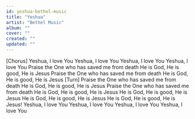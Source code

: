 ```yaml
---
id: yeshua-bethel-music
title: "Yeshua"
artist: "Bethel Music"
album: ""
cover: ""
created: ""
updated: ""
---
```


[Chorus]
Yeshua, I love You
Yeshua, I love You
Yeshua, I love You
Yeshua, I love You
Praise the One who has saved me from death
He is God, He is good, He is Jesus
Praise the One who has saved me from death
He is God, He is good, He is Jesus
[Turn]
Praise the One who has saved me from death
He is God, He is good, He is Jesus
Praise the One who has saved me from death
He is God, He is good, He is Jesus
He is God, He is good, He is Jesus
He is God, He is good, He is Jesus
He is God, He is good, He is Jesus!
Yeshua, I love You
Yeshua, I love You
Yeshua, I love You
Yeshua, I love You